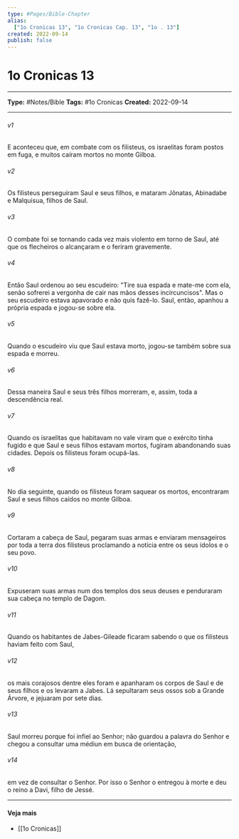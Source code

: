 ```yaml
---
type: #Pages/Bible-Chapter
alias:
  ["1o Cronicas 13", "1o Cronicas Cap. 13", "1o . 13"]
created: 2022-09-14
publish: false
---
```


# 1o Cronicas 13

---

**Type:** #Notes/Bible
**Tags:** #1o Cronicas
**Created:** 2022-09-14

---

###### v1
E aconteceu que, em combate com os filisteus, os israelitas foram postos em fuga, e muitos caíram mortos no monte Gilboa.
###### v2
Os filisteus perseguiram Saul e seus filhos, e mataram Jônatas, Abinadabe e Malquisua, filhos de Saul.
###### v3
O combate foi se tornando cada vez mais violento em torno de Saul, até que os flecheiros o alcançaram e o feriram gravemente.
###### v4
Então Saul ordenou ao seu escudeiro: "Tire sua espada e mate-me com ela, senão sofrerei a vergonha de cair nas mãos desses incircuncisos". Mas o seu escudeiro estava apavorado e não quis fazê-lo. Saul, então, apanhou a própria espada e jogou-se sobre ela.
###### v5
Quando o escudeiro viu que Saul estava morto, jogou-se também sobre sua espada e morreu.
###### v6
Dessa maneira Saul e seus três filhos morreram, e, assim, toda a descendência real.
###### v7
Quando os israelitas que habitavam no vale viram que o exército tinha fugido e que Saul e seus filhos estavam mortos, fugiram abandonando suas cidades. Depois os filisteus foram ocupá-las.
###### v8
No dia seguinte, quando os filisteus foram saquear os mortos, encontraram Saul e seus filhos caídos no monte Gilboa.
###### v9
Cortaram a cabeça de Saul, pegaram suas armas e enviaram mensageiros por toda a terra dos filisteus proclamando a notícia entre os seus ídolos e o seu povo.
###### v10
Expuseram suas armas num dos templos dos seus deuses e penduraram sua cabeça no templo de Dagom.
###### v11
Quando os habitantes de Jabes-Gileade ficaram sabendo o que os filisteus haviam feito com Saul,
###### v12
os mais corajosos dentre eles foram e apanharam os corpos de Saul e de seus filhos e os levaram a Jabes. Lá sepultaram seus ossos sob a Grande Árvore, e jejuaram por sete dias.
###### v13
Saul morreu porque foi infiel ao Senhor; não guardou a palavra do Senhor e chegou a consultar uma médiun em busca de orientação,
###### v14
em vez de consultar o Senhor. Por isso o Senhor o entregou à morte e deu o reino a Davi, filho de Jessé.


---

#### Veja mais

- [[1o Cronicas]]

